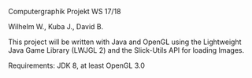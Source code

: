 Computergraphik Projekt WS 17/18

Wilhelm W., Kuba J., David B.

This project will be written with Java and OpenGL using the Lightweight Java Game Library (LWJGL 2) and the Slick-Utils API for loading Images.

Requirements: JDK 8, at least OpenGL 3.0
